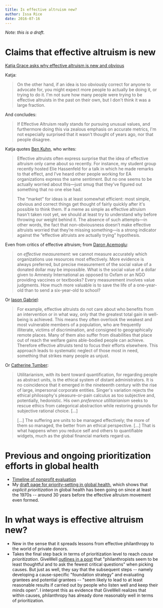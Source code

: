```yaml
---
title: Is effective altruism new?
author: Issa Rice
date: 2016-07-16
---
```


*Note: this is a draft.*

# Claims that effective altruism is new

[Katja Grace asks why effective altruism is new and obvious][katja post]

Katja:

> On the other hand, if an idea is too obviously correct for anyone to advocate
> for, you might expect more people to actually be doing it, or trying to do it.
> I'm not sure how many people were trying to be effective altruists in the past
> on their own, but I don't think it was a large fraction.

And concludes:

> If Effective Altruism really stands for pursuing unusual values, and
> furthermore doing this via zealous emphasis on accurate metrics, I'm not
> especially surprised that it wasn't thought of years ago, nor that people
> disagree.

Katja quotes [Ben Kuhn][ben post], who writes:

> Effective altruists often express surprise that the idea of effective altruism
> only came about so recently. For instance, my student group recently hosted
> Elie Hassenfeld for a talk in which he made remarks to that effect, and I’ve
> heard other people working for EA organizations express the same sentiment.
> But no one seems to be actually worried about this—just smug that they’ve
> figured out something that no one else had.
>
> The “market” for ideas is at least somewhat efficient: most simple, obvious
> and correct things get thought of fairly quickly after it's possible to think
> them. If a meme as simple as effective altruism hasn't taken root yet, we
> should at least try to understand why before throwing our weight behind it.
> The absence of such attempts—in other words, the fact that non-obviousness
> doesn’t make effective altruists worried that they’re missing something—is a
> strong indicator against the “effective altruists are actually trying”
> hypothesis.

Even from critics of effective altruism; from [Daron Acemoglu][acemoglu]:

> on *effective measurement*: we cannot measure accurately which organizations
> use resources most effectively. More evidence is always preferred, but precise
> measurement of the social value of a donated dollar may be impossible. What is
> the social value of a dollar given to Amnesty International as opposed to
> Oxfam or an NGO providing vaccines or textbooks? Every measurement involves
> value judgments. How much more valuable is to save the life of a one-year-old
> than to send a six-year-old to school?

Or [Iason Gabriel][gabriel response]:

> For example, effective altruists do not care about who benefits from an
> intervention or in what way, only that the greatest total gain in well-being
> is achieved. This means they often overlook the weakest and most vulnerable
> members of a population, who are frequently illiterate, victims of
> discrimination, and consigned to geographically remote places. Many of them
> also suffer from disabilities that place out of reach the welfare gains
> able-bodied people can achieve. Therefore effective altruists tend to focus
> their efforts elsewhere. This approach leads to systematic neglect of those
> most in need, something that strikes many people as unjust.

Or [Catherine Tumber][tumber]:

> Utilitarianism, with its bent toward quantification, for regarding people as
> abstract units, is the ethical system of distant administrators. It is no
> coincidence that it emerged in the nineteenth century with the rise of large,
> impersonal corporate entities. Singer's variation rejects the ethical
> philosophy's pleasure-or-pain calculus as too subjective and, potentially,
> hedonistic. His own *preference utilitarianism* seeks to rescue ethics from
> categorical abstraction while restoring grounds for subjective rational
> choice. \[...\]
>
> \[...\] The suffering are units to be managed effectively; the more of them so
> managed, the better from an ethical perspective. \[...\] That is what happens
> when you reduce self and others to quantifiable widgets, much as the global
> financial markets regard us.

# Previous and ongoing prioritization efforts in global health

- [Timeline of nonprofit evaluation][timeline ne]
- My [draft page for priority-setting in global health][psigh draft], which
  shows that *explicit prioritization* in global health has been going on since
  at least the 1970s -- around 30 years before the effective altruism movement
  even formed.

# In what ways is effective altruism new?

- New in the sense that it spreads lessons from effective philanthropy to the
  world of private donors.
- Takes the final step back in terms of prioritization level to reach *cause
  prioritization*. GiveWell [outlines in a post][cause selection] that
  "philanthropists seem to be least thoughtful and to ask the fewest critical
  questions" when picking causes. But just as well, they say that the subsequent
  steps -- namely developing a cause-specific "foundation strategy" and
  evaluating grantees and potential grantees -- "seem likely to lead to at least
  reasonable results if carried out by people who listen well and keep their
  minds open". I interpret this as evidence that GiveWell realizes that within
  causes, philanthropy has already done reasonably well in terms of
  prioritization.

[acemoglu]: https://bostonreview.net/forum/logic-effective-altruism/daron-acemoglu-response-effective-altruism "Daron Acemoglu. “The Logic of Effective Altruism”. July 1, 2015. Boston Review."
[ben post]: http://www.benkuhn.net/ea-critique#non-obviousness "Ben Kuhn. “A critique of effective altruism” § Non-obviousness. December 2013."
[cause selection]: http://blog.givewell.org/2012/05/02/strategic-cause-selection/ "Holden Karnofsky. “Strategic Cause Selection”. May 2, 2012. GiveWell."
[gabriel response]: https://bostonreview.net/forum/logic-effective-altruism/iason-gabriel-response-effective-altruism "Iason Gabriel. “The Logic of Effective Altruism”. July 1, 2015. Boston Review."
[katja post]: http://effective-altruism.com/ea/8t/why_is_effective_altruism_new_and_obvious/ "Katja Grace. “Why is effective altruism new and obvious?” September 30, 2014. Effective Altruism Forum."
[psigh draft]: https://en.wikipedia.org/wiki/User:Riceissa/Priority-setting_in_global_health "“User:Riceissa/Priority-setting in global health”. Wikipedia."
[timeline ne]: https://en.wikipedia.org/wiki/Timeline_of_nonprofit_evaluation "“Timeline of nonprofit evaluation”. Wikipedia."
[tumber]: https://bostonreview.net/forum/logic-effective-altruism/catherine-tumber-response-effective-altruism "Catherine Tumber. “The Logic of Effective Altruism”. July 1, 2015. Boston Review."
